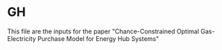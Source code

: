 # GH
This file are the inputs for the paper "Chance-Constrained Optimal Gas-Electricity Purchase Model for Energy Hub Systems"
